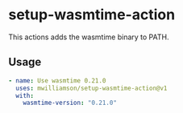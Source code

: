# setup-wasmtime-action

This actions adds the wasmtime binary to PATH.

## Usage

```yaml
- name: Use wasmtime 0.21.0
  uses: mwilliamson/setup-wasmtime-action@v1
  with:
    wasmtime-version: "0.21.0"
```
